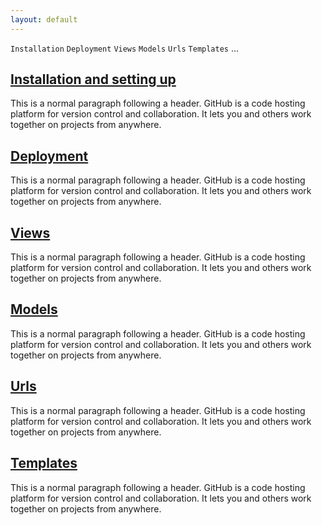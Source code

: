 ```yaml
---
layout: default
---
```


`Installation` `Deployment` `Views` `Models` `Urls` `Templates` ...

## [Installation and setting up](./pages/dj_installation.md)

This is a normal paragraph following a header. GitHub is a code hosting platform for version control and collaboration. It lets you and others work together on projects from anywhere.

## [Deployment](./pages/dj_installation.md)

This is a normal paragraph following a header. GitHub is a code hosting platform for version control and collaboration. It lets you and others work together on projects from anywhere.

## [Views](./pages/dj_installation.md)

This is a normal paragraph following a header. GitHub is a code hosting platform for version control and collaboration. It lets you and others work together on projects from anywhere.

## [Models](./pages/dj_installation.md)

This is a normal paragraph following a header. GitHub is a code hosting platform for version control and collaboration. It lets you and others work together on projects from anywhere.

## [Urls](./pages/dj_installation.md)

This is a normal paragraph following a header. GitHub is a code hosting platform for version control and collaboration. It lets you and others work together on projects from anywhere.

## [Templates](./pages/dj_installation.md)

This is a normal paragraph following a header. GitHub is a code hosting platform for version control and collaboration. It lets you and others work together on projects from anywhere.

 
 
